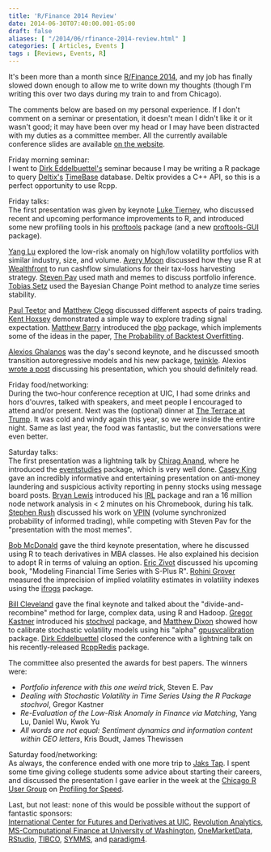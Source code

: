 ```yaml
---
title: 'R/Finance 2014 Review'
date: 2014-06-30T07:40:00.001-05:00
draft: false
aliases: [ "/2014/06/rfinance-2014-review.html" ]
categories: [ Articles, Events ]
tags : [Reviews, Events, R]
---
```


It's been more than a month since [R/Finance 2014](http://www.rinfinance.com/), and my job has finally slowed down enough to allow me to write down my thoughts (though I'm writing this over two days during my train to and from Chicago).  
  
The comments below are based on my personal experience. If I don't comment on a seminar or presentation, it doesn't mean I didn't like it or it wasn't good; it may have been over my head or I may have been distracted with my duties as a committee member. All the currently available conference slides are available [on the website](http://www.rinfinance.com/agenda/).  
  
Friday morning seminar:  
I went to [Dirk Eddelbuettel's](http://www.rinfinance.com/agenda/2014/workshop/DirkEddelbuettel.pdf) seminar because I may be writing a R package to query [Deltix's](http://www.deltixlab.com/) [](https://www.blogger.com/null) [TimeBase](http://www.deltixlab.com/solutions/timebase.html) database. Deltix provides a C++ API, so this is a perfect opportunity to use Rcpp.  
  
Friday talks:  
The first presentation was given by keynote [Luke Tierney](http://www.rinfinance.com/agenda/2014/talk/LukeTierney.pdf), who discussed recent and upcoming performance improvements to R, and introduced some new profiling tools in his [proftools](https://github.com/ltierney/Rpkg-proftools) package (and a new [proftools-GUI](https://github.com/ltierney/Rpkg-proftools-GUI) package).  
  
[Yang Lu](http://www.rinfinance.com/agenda/2014/talk/YangLu.pdf) explored the low-risk anomaly on high/low volatility portfolios with similar industry, size, and volume. [Avery Moon](http://www.rinfinance.com/agenda/2014/talk/AveryMoon.pdf) discussed how they use R at [Wealthfront](http://www.wealthfront.com/) to run cashflow simulations for their tax-loss harvesting strategy. [Steven Pav](http://www.rinfinance.com/agenda/2014/talk/StevenPav.pdf) used math and memes to discuss portfolio inference. [Tobias Setz](http://www.rinfinance.com/agenda/2014/talk/TobiasSetz.pdf) used the Bayesian Change Point method to analyze time series stability.  
  
[Paul Teetor](http://www.rinfinance.com/agenda/2014/talk/PaulTeetor.pdf) and [Matthew Clegg](http://www.rinfinance.com/agenda/2014/talk/MatthewClegg.pdf) discussed different aspects of pairs trading. [Kent Hoxsey](http://www.rinfinance.com/agenda/2014/talk/KentHoxsey.pdf) demonstrated a simple way to explore trading signal expectation. [Matthew Barry](http://www.rinfinance.com/agenda/2014/talk/MatthewBarry.pdf) introduced the [pbo](https://github.com/mrbcuda/pbo) package, which implements some of the ideas in the paper, [The Probability of Backtest Overfitting](http://papers.ssrn.com/sol3/papers.cfm?abstract_id=2326253).  
  
[Alexios Ghalanos](http://www.rinfinance.com/agenda/2014/talk/AlexiosGhalanos.pdf) was the day's second keynote, and he discussed smooth transition autoregressive models and his new package, [twinkle](https://bitbucket.org/alexiosg/twinkle). Alexios [wrote a post](http://unstarched.net/2014/05/27/twinkletwinkle-little-star/) discussing his presentation, which you should definitely read.  
  
Friday food/networking:  
During the two-hour conference reception at UIC, I had some drinks and hors d'ouvres, talked with speakers, and meet people I encouraged to attend and/or present. Next was the (optional) dinner at [The Terrace at Trump](http://www.trumphotelcollection.com/chicago/rooftop-restaurants-chicago.php). It was cold and windy again this year, so we were inside the entire night. Same as last year, the food was fantastic, but the conversations were even better.  
  
Saturday talks:  
The first presentation was a lightning talk by [Chirag Anand](http://www.rinfinance.com/agenda/2014/talk/ChiragAnand.pdf), where he introduced the [eventstudies](http://cran.r-project.org/web/packages/eventstudies/) package, which is very well done. [Casey King](http://www.rinfinance.com/agenda/2014/talk/CaseyKing.pptx) gave an incredibly informative and entertaining presentation on anti-money laundering and suspicious activity reporting in penny stocks using message board posts. [Bryan Lewis](http://www.rinfinance.com/agenda/2014/talk/BryanLewis.pdf) introduced his [IRL](https://github.com/bwlewis/IRL) package and ran a 16 million node network analysis in < 2 minutes on his Chromebook, during his talk. [Stephen Rush](http://www.rinfinance.com/agenda/2014/talk/StephenRush.pdf) discussed his work on [VPIN](http://en.wikipedia.org/wiki/VPIN) (volume synchronized probability of informed trading), while competing with Steven Pav for the "presentation with the most memes".  
  
[Bob McDonald](http://www.rinfinance.com/agenda/2014/talk/BobMcDonald.pdf) gave the third keynote presentation, where he discussed using R to teach derivatives in MBA classes. He also explained his decision to adopt R in terms of valuing an option. [Eric Zivot](http://www.rinfinance.com/agenda/2014/talk/EricZivot.pdf) discussed his upcoming book, "Modeling Financial Time Series with S-Plus R". [Rohini Grover](http://www.rinfinance.com/agenda/2014/talk/RohiniGrover.pdf) measured the imprecision of implied volatility estimates in volatility indexes using the [ifrogs](https://r-forge.r-project.org/projects/ifrogs/) package.  
  
[Bill Cleveland](http://www.rinfinance.com/agenda/2014/talk/BillCleveland.pdf) gave the final keynote and talked about the "divide-and-recombine" method for large, complex data, using R and Hadoop. [Gregor Kastner](http://www.rinfinance.com/agenda/2014/talk/GregorKastner.pdf) introduced his [stochvol](http://cran.r-project.org/web/packages/stochvol/) package, and [Matthew Dixon](http://www.rinfinance.com/agenda/2014/talk/MatthewDixon.pdf) showed how to calibrate stochastic volatility models using his "alpha" [gpusvcalibration](https://github.com/mfrdixon/gpusvcalibration) package. [Dirk Eddelbuettel](http://www.rinfinance.com/agenda/2014/talk/DirkEddelbuettel.pdf) closed the conference with a lightning talk on his recently-released [RcppRedis](http://cran.r-project.org/web/packages/RcppRedis/) package.  
  
The committee also presented the awards for best papers. The winners were:  

*   _Portfolio inference with this one weird trick_, Steven E. Pav
*   _Dealing with Stochastic Volatility in Time Series Using the R Package stochvol_, Gregor Kastner
*   _Re-Evaluation of the Low-Risk Anomaly in Finance via Matching_, Yang Lu, Daniel Wu, Kwok Yu
*   _All words are not equal: Sentiment dynamics and information content within CEO letters_, Kris Boudt, James Thewissen

Saturday food/networking:  
As always, the conference ended with one more trip to [Jaks Tap](http://jakstap.com/). I spent some time giving college students some advice about starting their careers, and discussed the presentation I gave earlier in the week at the [Chicago R User Group](http://www.meetup.com/ChicagoRUG/) on [Profiling for Speed](http://files.meetup.com/1625815/ProfilingForSpeed_Ulrich_05-14.pdf).  
  
Last, but not least: none of this would be possible without the support of fantastic sponsors:  
[International Center for Futures and Derivatives at UIC](http://business.uic.edu/academic-centers-and-research/cba-research-centers/international-center-for-futures-and-derivatives), [Revolution Analytics](http://www.revolutionanalytics.com/), [MS-Computational Finance at University of Washington](http://depts.washington.edu/compfin/), [OneMarketData](http://www.onetick.com/), [RStudio](http://www.rstudio.org/), [TIBCO](http://spotfire.tibco.com/), [SYMMS](http://www.symmys.com/arpm-bootcamp), and [paradigm4](http://www.paradigm4.com/).